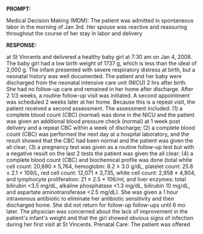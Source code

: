 **PROMPT:**

Medical Decision Making (MDM): The patient was admitted in spontaneous labor in the morning of Jan 3rd. Her spouse was reactive and reassuring throughout the course of her stay in labor and delivery

**RESPONSE:**

  at St Vincents and delivered a healthy baby girl at 7:30 am on Jan 4, 2008. The baby girl had a low birth weight of 1737 g, which is less than the ideal of 2,000 g. The infant presented with severe respiratory distress at birth, but a neonatal history was well documented. The patient and her baby were discharged from the neonatal intensive care unit (NICU) 2 hrs after birth. She had no follow-up care and remained in her home after discharge. After 2 1/3 weeks, a routine follow-up visit was initiated. A second appointment was scheduled 2 weeks later at her home. Because this is a repeat visit, the patient received a second assessment. The assessment included: (1) a complete blood count (CBC) (normal) was done in the NICU and the patient was given an additional blood pressure check (normal) at 1 week post delivery and a repeat CBC within a week of discharge; (2) a complete blood count (CBC) was performed the next day at a hospital laboratory, and the result showed that the CBC had been normal and the patient was given the all clear; (3) a pregnancy test was given as a routine follow-up test but with a negative result on the last 2 tests the patient was given the all clear; (4) a complete blood count (CBC) and biochemical profile was done (total white cell count: 20,690 ± 5,764, hemoglobin: 8.2 ± 3.0 g/dL, platelet count: 25.8 ± 2.1 × 109/L, red cell count: 12,071 ± 3,735, white cell count: 2,958 ± 4,904, and lymphocyte proliferation: 21 ± 2.5 × 106/ml, and liver enzymes: total bilirubin <3.5 mg/dL, alkaline phosphatase <1.3 mg/dL, bilirubin 10 mg/dL, and aspartate aminotransferase <2.5 mg/dL). She was given a 1 hour intravenous antibiotic to eliminate her antibiotic sensitivity and then discharged home. She did not return for follow-up follow-ups until 6 mo later. The physician was concerned about the lack of improvement in the patient's infant's weight and that the girl showed obvious signs of infection during her first visit at St Vincents.  Prenatal Care: The patient was offered